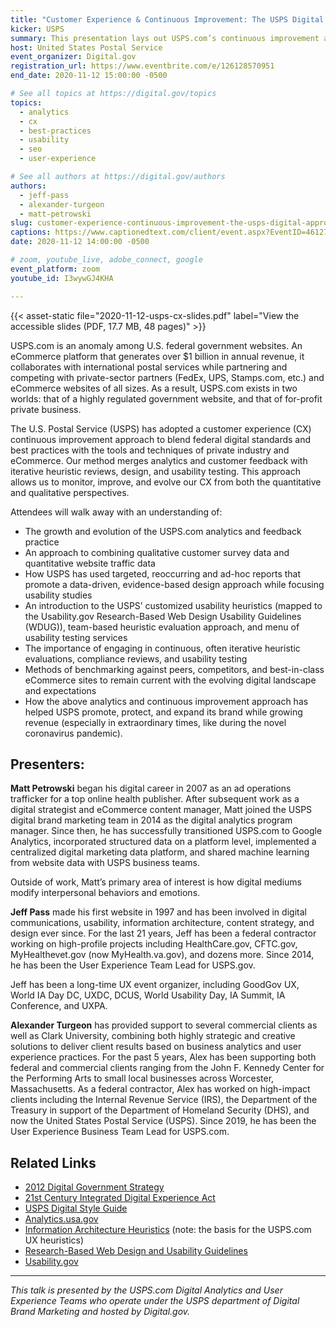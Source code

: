 ```yaml
---
title: "Customer Experience & Continuous Improvement: The USPS Digital Approach"
kicker: USPS
summary: This presentation lays out USPS.com’s continuous improvement approach and how it combines analytics and customer feedback with iterative heuristic reviews, design, and usability testing to monitor, improve, and evolve the USPS.com CX.
host: United States Postal Service
event_organizer: Digital.gov
registration_url: https://www.eventbrite.com/e/126128570951
end_date: 2020-11-12 15:00:00 -0500

# See all topics at https://digital.gov/topics
topics:
  - analytics
  - cx
  - best-practices
  - usability
  - seo
  - user-experience

# See all authors at https://digital.gov/authors
authors:
  - jeff-pass
  - alexander-turgeon
  - matt-petrowski
slug: customer-experience-continuous-improvement-the-usps-digital-approach
captions: https://www.captionedtext.com/client/event.aspx?EventID=4612713&CustomerID=321
date: 2020-11-12 14:00:00 -0500

# zoom, youtube_live, adobe_connect, google
event_platform: zoom
youtube_id: I3wywGJ4KHA

---
```


{{< asset-static file="2020-11-12-usps-cx-slides.pdf" label="View the accessible slides (PDF, 17.7 MB, 48 pages)" >}}

USPS.com is an anomaly among U.S. federal government websites. An eCommerce platform that generates over $1 billion in annual revenue, it collaborates with international postal services while partnering and competing with private-sector partners (FedEx, UPS, Stamps.com, etc.) and eCommerce websites of all sizes. As a result, USPS.com exists in two worlds: that of a highly regulated government website, and that of for-profit private business.

The U.S. Postal Service (USPS) has adopted a customer experience (CX) continuous improvement approach to blend federal digital standards and best practices with the tools and techniques of private industry and eCommerce. Our method merges analytics and customer feedback with iterative heuristic reviews, design, and usability testing. This approach allows us to monitor, improve, and evolve our CX from both the quantitative and qualitative perspectives. 

Attendees will walk away with an understanding of:

* The growth and evolution of the USPS.com analytics and feedback practice
* An approach to combining qualitative customer survey data and quantitative website traffic data
* How USPS has used targeted, reoccurring and ad-hoc reports that promote a data-driven, evidence-based design approach while focusing usability studies
* An introduction to the USPS’ customized usability heuristics (mapped to the Usability.gov Research-Based Web Design Usability Guidelines (WDUG)), team-based heuristic evaluation approach, and menu of usability testing services
* The importance of engaging in continuous, often iterative heuristic evaluations, compliance reviews, and usability testing
* Methods of benchmarking against peers, competitors, and best-in-class eCommerce sites to remain current with the evolving digital landscape and expectations
* How the above analytics and continuous improvement approach has helped USPS promote, protect, and expand its brand while growing revenue (especially in extraordinary times, like during the novel coronavirus pandemic).

## Presenters:

**Matt Petrowski** began his digital career in 2007 as an ad operations trafficker for a top online health publisher. After subsequent work as a digital strategist and eCommerce content manager, Matt joined the USPS digital brand marketing team in 2014 as the digital analytics program manager. Since then, he has successfully transitioned USPS.com to Google Analytics, incorporated structured data on a platform level, implemented a centralized digital marketing data platform, and shared machine learning from website data with USPS business teams. 

Outside of work, Matt’s primary area of interest is how digital mediums modify interpersonal behaviors and emotions. 

**Jeff Pass** made his first website in 1997 and has been involved in digital communications, usability, information architecture, content strategy, and design ever since. For the last 21 years, Jeff has been a federal contractor working on high-profile projects including HealthCare.gov, CFTC.gov, MyHealthevet.gov (now MyHealth.va.gov), and dozens more. Since 2014, he has been the User Experience Team Lead for USPS.gov.

Jeff has been a long-time UX event organizer, including GoodGov UX, World IA Day DC, UXDC, DCUS, World Usability Day, IA Summit, IA Conference, and UXPA.

**Alexander Turgeon** has provided support to several commercial clients as well as Clark University, combining both highly strategic and creative solutions to deliver client results based on business analytics and user experience practices. For the past 5 years, Alex has been supporting both federal and commercial clients ranging from the John F. Kennedy Center for the Performing Arts to small local businesses across Worcester, Massachusetts. As a federal contractor, Alex has worked on high-impact clients including the Internal Revenue Service (IRS), the Department of the Treasury in support of the Department of Homeland Security (DHS), and now the United States Postal Service (USPS). Since 2019, he has been the User Experience Business Team Lead for USPS.com. 

## Related Links

  * [2012 Digital Government Strategy](https://digital.gov/resources/2012-digital-government-strategy/) 
  * [21st Century Integrated Digital Experience Act](https://digital.gov/resources/21st-century-integrated-digital-experience-act/) 
  * [USPS Digital Style Guide](https://www.usps.com/styleguide/) 
  * [Analytics.usa.gov](https://analytics.usa.gov/) 
  * [Information Architecture Heuristics](https://understandinggroup.com/poster) (note: the basis for the USPS.com UX heuristics)
  * [Research-Based Web Design and Usability Guidelines](https://guidelines.usability.gov/) 
  * [Usability.gov](https://www.usability.gov/) 

---

_This talk is presented by the USPS.com Digital Analytics and User Experience Teams who operate under the USPS department of Digital Brand Marketing and hosted by Digital.gov._ 
